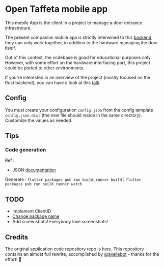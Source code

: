 # Open Taffeta mobile app

This mobile App is the client in a project to manage a door entrance infrastruture.

The present companion mobile app is strictly interwined to this [backend](https://github.com/apiraino/open-taffeta); they  can only work together, in addition to the hardware managing the door itself.

Out of this context, the codebase is good for educational purposes only. However, with some effort on the hardware interfacing part, this project could be ported to other environments.

If you're interested in an overview of the project (mostly focused on the Rust backend), you can have a look at this [talk](https://apiraino.github.io/talks/open-taffeta-rustlab-19/index.html).

## Config
You must create your configuration `config.json` from the config template `config.json.dist` (the new file should reside in the same directory). Customize the values as needed.

## Tips

### Code generation
Ref :
- JSON [documentation](https://flutter.io/json/)

Generate : `flutter packages pub run build_runner build` | `flutter packages pub run build_runner watch`

## TODO

- Implement ClientID
- [Change package name](https://stackoverflow.com/questions/51534616/how-to-change-package-name-in-flutter)
- Add screenshots! Everybody love screenshots!

## Credits

The original application code repository repo is [here](https://gitlab.com/apiraino/flutter_door_buzzer). This repository contains an almost full rewrite, accomplished by [@axellebot](https://github.com/axellebot) - thanks for the effort! 🙏
